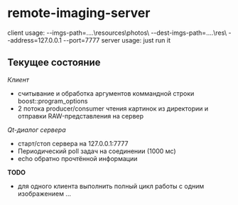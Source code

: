 # remote-imaging-server
client usage: --imgs-path=..\..\resources\photos\ --dest-imgs-path=..\..\res\ --address=127.0.0.1 --port=7777
server usage: just run it

## Текущее состояние
*Клиент*
- считывание и обработка аргументов коммандной строки boost::program_options
- 2 потока producer/consumer чтения картинок из директории и отправки RAW-представления на сервер

*Qt-диалог сервера*
- старт/стоп сервера на 127.0.0.1:7777
- Периодический poll задач на соединении (1000 мс)
- echo обратно прочтённой информации

**TODO**
- для одного клиента выполнить полный цикл работы с одним изображением
...
